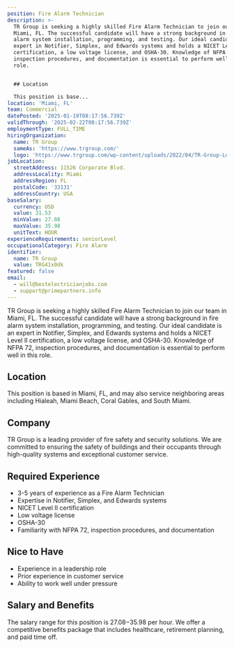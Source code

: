 ```yaml
---
position: Fire Alarm Technician
description: >-
  TR Group is seeking a highly skilled Fire Alarm Technician to join our team in
  Miami, FL. The successful candidate will have a strong background in fire
  alarm system installation, programming, and testing. Our ideal candidate is an
  expert in Notifier, Simplex, and Edwards systems and holds a NICET Level II
  certification, a low voltage license, and OSHA-30. Knowledge of NFPA 72,
  inspection procedures, and documentation is essential to perform well in this
  role. 


  ## Location

  This position is base...
location: 'Miami, FL'
team: Commercial
datePosted: '2025-01-19T08:17:56.739Z'
validThrough: '2025-02-22T08:17:56.739Z'
employmentType: FULL_TIME
hiringOrganization:
  name: TR Group
  sameAs: 'https://www.trgroup.com/'
  logo: 'https://www.trgroup.com/wp-content/uploads/2022/04/TR-Group-Logo.png'
jobLocation:
  streetAddress: 11526 Corporate Blvd.
  addressLocality: Miami
  addressRegion: FL
  postalCode: '33131'
  addressCountry: USA
baseSalary:
  currency: USD
  value: 31.53
  minValue: 27.08
  maxValue: 35.98
  unitText: HOUR
experienceRequirements: seniorLevel
occupationalCategory: Fire Alarm
identifier:
  name: TR Group
  value: TRG41x0dk
featured: false
email:
  - will@bestelectricianjobs.com
  - support@primepartners.info
---
```




TR Group is seeking a highly skilled Fire Alarm Technician to join our team in Miami, FL. The successful candidate will have a strong background in fire alarm system installation, programming, and testing. Our ideal candidate is an expert in Notifier, Simplex, and Edwards systems and holds a NICET Level II certification, a low voltage license, and OSHA-30. Knowledge of NFPA 72, inspection procedures, and documentation is essential to perform well in this role. 

## Location
This position is based in Miami, FL, and may also service neighboring areas including Hialeah, Miami Beach, Coral Gables, and South Miami. 

## Company
TR Group is a leading provider of fire safety and security solutions. We are committed to ensuring the safety of buildings and their occupants through high-quality systems and exceptional customer service.

## Required Experience
- 3-5 years of experience as a Fire Alarm Technician
- Expertise in Notifier, Simplex, and Edwards systems
- NICET Level II certification
- Low voltage license
- OSHA-30
- Familiarity with NFPA 72, inspection procedures, and documentation

## Nice to Have
- Experience in a leadership role
- Prior experience in customer service
- Ability to work well under pressure

## Salary and Benefits
The salary range for this position is $27.08-$35.98 per hour. We offer a competitive benefits package that includes healthcare, retirement planning, and paid time off.
